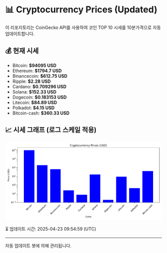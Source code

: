 
# 📊 Cryptocurrency Prices (Updated)

이 리포지토리는 CoinGecko API를 사용하여 코인 TOP 10 시세를 10분가격으로 자동 업데이트합니다.

## 💰 현재 시세
- Bitcoin: **$94095 USD**
- Ethereum: **$1794.7 USD**
- Binancecoin: **$612.75 USD**
- Ripple: **$2.28 USD**
- Cardano: **$0.709296 USD**
- Solana: **$152.33 USD**
- Dogecoin: **$0.183153 USD**
- Litecoin: **$84.89 USD**
- Polkadot: **$4.15 USD**
- Bitcoin-cash: **$360.33 USD**

## 📈 시세 그래프 (로그 스케일 적용)
![Crypto Prices](crypto_prices.png)

⏳ 업데이트 시간: 2025-04-23 09:54:59 (UTC)

---
자동 업데이트 봇에 의해 관리됩니다.
